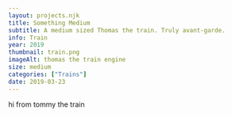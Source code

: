 ```yaml
---
layout: projects.njk
title: Something Medium
subtitle: A medium sized Thomas the train. Truly avant-garde.
info: Train
year: 2019
thumbnail: train.png
imageAlt: thomas the train engine
size: medium
categories: ["Trains"]
date: 2019-03-23
---
```


hi from tommy the train
